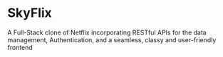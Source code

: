# SkyFlix
A Full-Stack clone of Netflix incorporating RESTful APIs for the data management, Authentication, and a seamless, classy and user-friendly frontend
